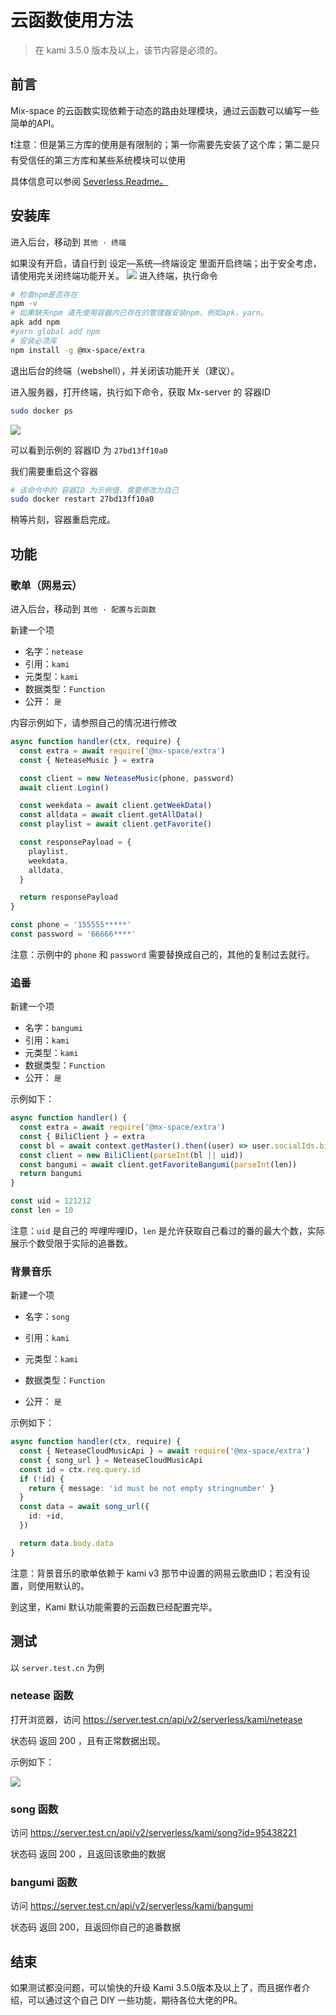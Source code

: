 # 云函数使用方法

> 在 kami 3.5.0 版本及以上，该节内容是必须的。

## 前言

Mix-space 的云函数实现依赖于动态的路由处理模块，通过云函数可以编写一些简单的API。

<Alert type="info">

❗注意：但是第三方库的使用是有限制的；第一你需要先安装了这个库；第二是只有受信任的第三方库和某些系统模块可以使用

</Alert>

具体信息可以参阅 [Severless.Readme。](https://github.com/mx-space/mx-server/blob/master/src/modules/serverless/serverless.readme.md)

## 安装库

进入后台，移动到 `其他 · 终端`

如果没有开启，请自行到 设定—系统—终端设定 里面开启终端；出于安全考虑，请使用完关闭终端功能开关。
![](https://cdn.jsdelivr.net/gh/mx-space/docs-images@latest/images/admin-webshell.png)
进入终端，执行命令

```bash
# 检查npm是否存在
npm -v
# 如果缺失npm 请先使用容器内已存在的管理器安装npm，例如apk，yarn。
apk add npm 
#yarn global add npm
# 安装必须库
npm install -g @mx-space/extra
```

退出后台的终端（webshell），并关闭该功能开关（建议）。

进入服务器，打开终端，执行如下命令，获取 Mx-server 的 容器ID

```bash
sudo docker ps
```

![](https://cdn.jsdelivr.net/gh/mx-space/docs-images@latest/images/docker-Mx-server-ID.png)

可以看到示例的 容器ID 为 `27bd13ff10a0 `

我们需要重启这个容器

```bash
# 该命令中的 容器ID 为示例值，需要修改为自己
sudo docker restart 27bd13ff10a0 
```

稍等片刻，容器重启完成。

## 功能

### 歌单（网易云）

进入后台，移动到 `其他 · 配置与云函数` 

新建一个项

- 名字：`netease`
- 引用：`kami`
- 元类型：`kami`
- 数据类型：`Function`
- 公开： `是`

内容示例如下，请参照自己的情况进行修改

```typescript
async function handler(ctx, require) {
  const extra = await require('@mx-space/extra')
  const { NeteaseMusic } = extra

  const client = new NeteaseMusic(phone, password)
  await client.Login()

  const weekdata = await client.getWeekData()
  const alldata = await client.getAllData()
  const playlist = await client.getFavorite()

  const responsePayload = {
    playlist,
    weekdata,
    alldata,
  }

  return responsePayload
}

const phone = '155555*****'
const password = '66666****'
```

注意：示例中的 `phone` 和 `password` 需要替换成自己的，其他的复制过去就行。

### 追番

新建一个项

- 名字：`bangumi`
- 引用：`kami`
- 元类型：`kami`
- 数据类型：`Function`
- 公开： `是`

示例如下：

```typescript
async function handler() {
  const extra = await require('@mx-space/extra')
  const { BiliClient } = extra
  const bl = await context.getMaster().then((user) => user.socialIds.bilibili)
  const client = new BiliClient(parseInt(bl || uid))
  const bangumi = await client.getFavoriteBangumi(parseInt(len))
  return bangumi
}

const uid = 121212
const len = 10
```

注意：`uid` 是自己的 哔哩哔哩ID，`len` 是允许获取自己看过的番的最大个数，实际展示个数受限于实际的追番数。

### 背景音乐

新建一个项

- 名字：`song`

- 引用：`kami`

- 元类型：`kami`

- 数据类型：`Function`

- 公开： `是`

示例如下：

  ```typescript
  async function handler(ctx, require) {
    const { NeteaseCloudMusicApi } = await require('@mx-space/extra')
    const { song_url } = NeteaseCloudMusicApi
    const id = ctx.req.query.id
    if (!id) {
      return { message: 'id must be not empty stringnumber' }
    }
    const data = await song_url({
      id: +id,
    })
  
    return data.body.data
  }
  ```

 注意：背景音乐的歌单依赖于 kami v3 那节中设置的网易云歌曲ID；若没有设置，则使用默认的。

到这里，Kami 默认功能需要的云函数已经配置完毕。

## 测试

以 `server.test.cn` 为例

### netease 函数

打开浏览器，访问 https://server.test.cn/api/v2/serverless/kami/netease

状态码 返回 200 ，且有正常数据出现。

示例如下：

![](https://cdn.jsdelivr.net/gh/mx-space/docs-images@latest/images/api-return.png)

### song 函数

访问 https://server.test.cn/api/v2/serverless/kami/song?id=95438221

状态码 返回 200 ，且返回该歌曲的数据

### bangumi 函数

访问  https://server.test.cn/api/v2/serverless/kami/bangumi

状态码 返回 200，且返回你自己的追番数据

## 结束

如果测试都没问题，可以愉快的升级 Kami 3.5.0版本及以上了，而且据作者介绍，可以通过这个自己 DIY 一些功能，期待各位大佬的PR。
